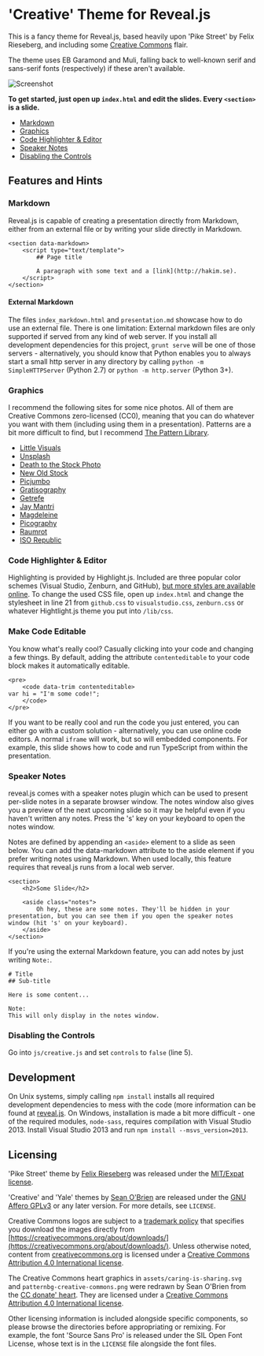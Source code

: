 # 'Creative' Theme for Reveal.js
This is a fancy theme for Reveal.js, based heavily upon 'Pike Street' by Felix Rieseberg, and including some [Creative Commons](https://creativecommons.org) flair.

The theme uses EB Garamond and Muli, falling back to well-known serif and sans-serif fonts (respectively) if these aren't available.

![Screenshot](https://github.com/seandiggity/reveal-creative/raw/master/screenshot-example.png)

**To get started, just open up `index.html` and edit the slides. Every `<section>` is a slide.**

* [Markdown](#markdown)
* [Graphics](#graphics)
* [Code Highlighter & Editor](#codeedit)
* [Speaker Notes](#speaker-notes)
* [Disabling the Controls](#disabling-the-controls)

## Features and Hints

### Markdown
Reveal.js is capable of creating a presentation directly from Markdown, either from an external file or by writing your slide directly in Markdown. 

```
<section data-markdown>
    <script type="text/template">
        ## Page title

        A paragraph with some text and a [link](http://hakim.se).
    </script>
</section>
```

#### External Markdown
The files `index_markdown.html` and `presentation.md` showcase how to do use an external file. There is one limitation: External markdown files are only supported if served from any kind of web server. If you install all development dependencies for this project, `grunt serve` will be one of those servers - alternatively, you should know that Python enables you to always start a small http server in any directory by calling `python -m SimpleHTTPServer` (Python 2.7) or `python -m http.server` (Python 3+). 

### Graphics
I recommend the following sites for some nice photos. All of them are Creative Commons zero-licensed (CC0), meaning that you can do whatever you want with them (including using them in a presentation). Patterns are a bit more difficult to find, but I recommend [The Pattern Library](http://thepatternlibrary.com/).

* [Little Visuals](http://littlevisuals.co/)
* [Unsplash](http://unsplash.com/)
* [Death to the Stock Photo](http://join.deathtothestockphoto.com/)
* [New Old Stock](http://nos.twnsnd.co/)
* [Picjumbo](http://picjumbo.com/)
* [Gratisography](http://www.gratisography.com/)
* [Getrefe](http://getrefe.tumblr.com/)
* [Jay Mantri](http://jaymantri.com/)
* [Magdeleine](http://magdeleine.co/)
* [Picography](http://picography.co/)
* [Raumrot](http://www.raumrot.com/10/)
* [ISO Republic](http://isorepublic.com/)

### Code Highlighter & Editor <a name="codeedit"></a>
Highlighting is provided by Highlight.js. Included are three popular color schemes (Visual Studio, Zenburn, and GitHub), [but more styles are available online](https://highlightjs.org/static/demo/). To change the used CSS file, open up `index.html` and change the stylesheet in line 21 from `github.css` to `visualstudio.css`, `zenburn.css` or whatever Hightlight.js theme you put into `/lib/css`.

### Make Code Editable
You know what's really cool? Casually clicking into your code and changing a few things. By default, adding the attribute `contenteditable` to your code block makes it automatically editable.

```
<pre>
    <code data-trim contenteditable>
var hi = "I'm some code!";
    </code>
</pre>
```

If you want to be really cool and run the code you just entered, you can either go with a custom solution - alternatively, you can use online code editors. A normal `iframe` will work, but so will embedded components. For example, this slide shows how to code and run TypeScript from within the presentation.

### Speaker Notes
reveal.js comes with a speaker notes plugin which can be used to present per-slide notes in a separate browser window. The notes window also gives you a preview of the next upcoming slide so it may be helpful even if you haven't written any notes. Press the 's' key on your keyboard to open the notes window.

Notes are defined by appending an `<aside>` element to a slide as seen below. You can add the data-markdown attribute to the aside element if you prefer writing notes using Markdown. When used locally, this feature requires that reveal.js runs from a local web server.

```
<section>
    <h2>Some Slide</h2>

    <aside class="notes">
        Oh hey, these are some notes. They'll be hidden in your presentation, but you can see them if you open the speaker notes window (hit 's' on your keyboard).
    </aside>
</section>
```

If you're using the external Markdown feature, you can add notes by just writing `Note:`.

```
# Title
## Sub-title

Here is some content...

Note:
This will only display in the notes window.
```

### Disabling the Controls
Go into `js/creative.js` and set `controls` to `false` (line 5).

## Development
On Unix systems, simply calling `npm install` installs all required development dependencies to mess with the code (more information can be found at [reveal.js](https://github.com/hakimel/reveal.js/#installation). On Windows, installation is made a bit more difficult - one of the required modules, `node-sass`, requires compilation with Visual Studio 2013. Install Visual Studio 2013 and run `npm install --msvs_version=2013`.

## Licensing
'Pike Street' theme by [Felix Rieseberg](http://www.felixrieseberg.com) was released under the [MIT/Expat license](https://opensource.org/licenses/MIT).

'Creative' and 'Yale' themes by [Sean O'Brien](https://webio.me) are released under the [GNU Affero GPLv3](https://www.gnu.org/licenses/agpl-3.0.html) or any later version. For more details, see `LICENSE`.

Creative Commons logos are subject to a [trademark policy](https://creativecommons.org/policies/) that specifies you download the images directly from 
[https://creativecommons.org/about/downloads/](https://creativecommons.org/about/downloads/).  Unless otherwise noted, content from [creativecommons.org](https://creativecommons.org) is licensed under a [Creative Commons Attribution 4.0 International license](https://creativecommons.org/licenses/by/4.0/).

The Creative Commons heart graphics in `assets/caring-is-sharing.svg` and `patternbg-creative-commons.png` were redrawn by Sean O'Brien from the [CC donate' heart](https://creativecommons.org/wp-content/uploads/2014/02/heart-donatepage.png).  They are licensed under a [Creative Commons Attribution 4.0 International license](https://creativecommons.org/licenses/by/4.0/).

Other licensing information is included alongside specific components, so please browse the directories before appropriating or remixing.  For example, the font 'Source Sans Pro' is released under the SIL Open Font License, whose text is in the `LICENSE` file alongside the font files.


